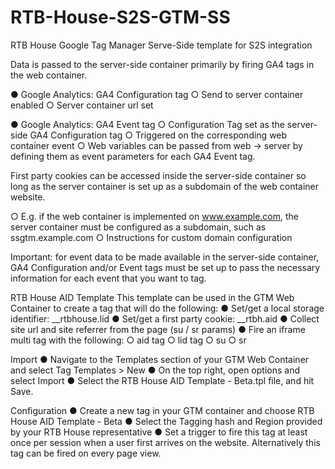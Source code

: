 # RTB-House-S2S-GTM-SS
RTB House Google Tag Manager Serve-Side template for S2S integration

Data is passed to the server-side container primarily by firing GA4 tags in the web container.

● Google Analytics: GA4 Configuration tag
○ Send to server container enabled
○ Server container url set

● Google Analytics: GA4 Event tag
○ Configuration Tag set as the server-side GA4 Configuration tag
○ Triggered on the corresponding web container event
○ Web variables can be passed from web -> server by defining them as event parameters for each GA4 Event tag.

First party cookies can be accessed inside the server-side container so long as the server
container is set up as a subdomain of the web container website.

○ E.g. if the web container is implemented on www.example.com, the server
container must be configured as a subdomain, such as ssgtm.example.com
○ Instructions for custom domain configuration

Important: for event data to be made available in the server-side container, GA4
Configuration and/or Event tags must be set up to pass the necessary information for
each event that you want to tag.

RTB House AID Template
This template can be used in the GTM Web Container to create a tag that will do the following:
● Set/get a local storage identifier: __rtbhouse.lid
● Set/get a first party cookie: __rtbh.aid
● Collect site url and site referrer from the page (su / sr params)
● Fire an iframe multi tag with the following:
○ aid tag
○ lid tag
○ su
○ sr

Import
● Navigate to the Templates section of your GTM Web Container and select Tag Templates > New
● On the top right, open options and select Import
● Select the RTB House AID Template - Beta.tpl file, and hit Save.

Configuration
● Create a new tag in your GTM container and choose RTB House AID Template - Beta
● Select the Tagging hash and Region provided by your RTB House representative
● Set a trigger to fire this tag at least once per session when a user first arrives on the
website. Alternatively this tag can be fired on every page view.
